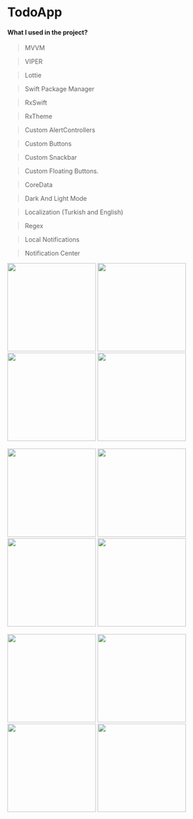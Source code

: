 


# TodoApp

#### What I used in the project?

> MVVM

> VIPER

> Lottie

> Swift Package Manager

> RxSwift

> RxTheme

> Custom AlertControllers

> Custom Buttons

> Custom Snackbar

> Custom Floating Buttons.

> CoreData

> Dark And Light Mode 

> Localization (Turkish and English)

> Regex

> Local Notifications

> Notification Center


<p>
 
   <img src="https://user-images.githubusercontent.com/49749125/152654771-b796d2be-ea9e-4faa-9c7b-cabda36d47cc.gif" width="200">
  <img src="https://user-images.githubusercontent.com/49749125/152654753-ebcdc11f-f63f-4313-af08-a5703970cd10.gif" width="200">
    <img src="https://user-images.githubusercontent.com/49749125/152654755-4a6beca6-13c5-498d-8ac0-ec7be609e3d2.gif" width="200">
  
  <img src="https://user-images.githubusercontent.com/49749125/152654757-c2a81491-4fa6-416f-86e6-72a92f3b6eb3.gif" width="200">
 
</p>

<p>
   <img src="https://user-images.githubusercontent.com/49749125/152654759-e1634172-d686-4841-aeb5-ac46b6c3b31f.gif" width="200">
  <img src="https://user-images.githubusercontent.com/49749125/152654754-200161db-2f13-4069-9190-9dc521e69cef.gif" width="200">
   <img src="https://user-images.githubusercontent.com/49749125/152654761-68cc5a38-bbe2-459e-8ff5-d333ae3f791b.gif" width="200">
  
  <img src="https://user-images.githubusercontent.com/49749125/152654764-b7399c76-1ee1-4ca5-886a-86c8a26cd0a6.gif" width="200">
 </p>

<p> 
   <img src="https://user-images.githubusercontent.com/49749125/152654766-ac7a1c5d-e47c-4da0-bbea-c4d10633db7a.gif" width="200">
   <img src="https://user-images.githubusercontent.com/49749125/152654770-7a93ab47-3e67-493a-b7c8-c5fdded73ee1.gif" width="200">
   <img src="https://user-images.githubusercontent.com/49749125/152654745-1fc2d517-9e62-4ae2-a1d7-84dd0aba374b.gif" width="200">
  <img src="https://user-images.githubusercontent.com/49749125/152654772-139008ec-8676-4f6d-8119-52d17b506f62.gif" width="200">
 </p>


